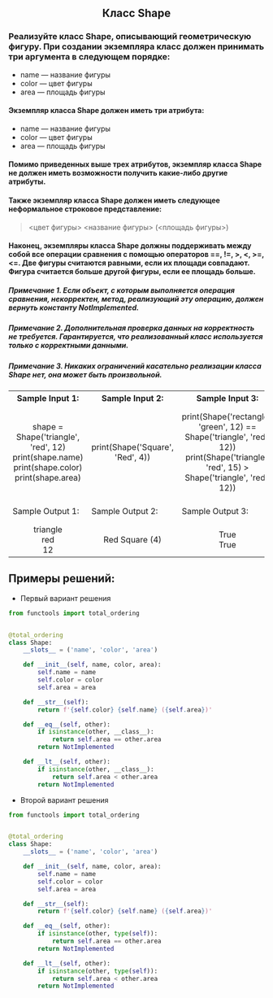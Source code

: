 <h2 style="text-align:center">Класс Shape</h2>


### Реализуйте класс Shape, описывающий геометрическую фигуру. При создании экземпляра класс должен принимать три аргумента в следующем порядке:

* name — название фигуры
* color — цвет фигуры
* area — площадь фигуры
#### Экземпляр класса Shape должен иметь три атрибута:

* name — название фигуры
* color — цвет фигуры
* area — площадь фигуры
#### Помимо приведенных выше трех атрибутов, экземпляр класса Shape не должен иметь возможности получить какие-либо другие атрибуты.

#### Также экземпляр класса Shape должен иметь следующее неформальное строковое представление:

> <цвет фигуры> <название фигуры> (<площадь фигуры>)
#### Наконец, экземпляры класса Shape должны поддерживать между собой все операции сравнения с помощью операторов ==, !=, >, <, >=, <=. Две фигуры считаются равными, если их площади совпадают. Фигура считается больше другой фигуры, если ее площадь больше.

##### Примечание 1. Если объект, с которым выполняется операция сравнения, некорректен, метод, реализующий эту операцию, должен вернуть константу NotImplemented.

##### Примечание 2. Дополнительная проверка данных на корректность не требуется. Гарантируется, что реализованный класс используется только с корректными данными.

##### Примечание 3. Никаких ограничений касательно реализации класса Shape нет, она может быть произвольной.

<table align="center">
  <tbody>
    <tr>
      <th>Sample Input 1: </th>
      <th>Sample Input 2: </th>
      <th>Sample Input 3: </th>
      <th>Sample Input 4: </th>
    </tr>
    <tr>
      <td align="center">shape = Shape('triangle', 'red', 12)<br>
                          print(shape.name)<br>
                          print(shape.color)<br>
                          print(shape.area)<br></td>
      <td align="center">print(Shape('Square', 'Red', 4))<br></td>
      <td align="center">print(Shape('rectangle', 'green', 12) == Shape('triangle', 'red', 12))<br>
                          print(Shape('triangle', 'red', 15) > Shape('triangle', 'red', 12))<br></td>
      <td align="center">shape = Shape('triangle', 'red', 12)<br>
                        try:<br>
                            shape.perimeter = 9<br>
                        except AttributeError:<br>
                            print('Error')<br></td>
    </tr>
    <tr>
      <td>Sample Output 1:</td>
      <td>Sample Output 2:</td>
      <td>Sample Output 3:</td>
      <td>Sample Output 4:</td>
      </tr>
    <tr>
      <td align="center">
                        triangle<br>
                        red<br>
                        12<br>
      </td>
      <td align="center">
                        Red Square (4)<br>
      </td>
      <td align="center">
                        True<br>
                        True<br>
      </td>
      <td align="center">
                        Error<br>
      </td>
    </tr>
  </tbody>
</table>



## Примеры решений:
* Первый вариант решения
```python
from functools import total_ordering


@total_ordering
class Shape:
    __slots__ = ('name', 'color', 'area')

    def __init__(self, name, color, area):
        self.name = name
        self.color = color
        self.area = area

    def __str__(self):
        return f'{self.color} {self.name} ({self.area})'

    def __eq__(self, other):
        if isinstance(other, __class__):
            return self.area == other.area
        return NotImplemented

    def __lt__(self, other):
        if isinstance(other, __class__):
            return self.area < other.area
        return NotImplemented
```
* Второй вариант решения

```python
from functools import total_ordering


@total_ordering
class Shape:
    __slots__ = ('name', 'color', 'area')

    def __init__(self, name, color, area):
        self.name = name
        self.color = color
        self.area = area

    def __str__(self):
        return f'{self.color} {self.name} ({self.area})'

    def __eq__(self, other):
        if isinstance(other, type(self)):
            return self.area == other.area
        return NotImplemented

    def __lt__(self, other):
        if isinstance(other, type(self)):
            return self.area < other.area
        return NotImplemented
```


